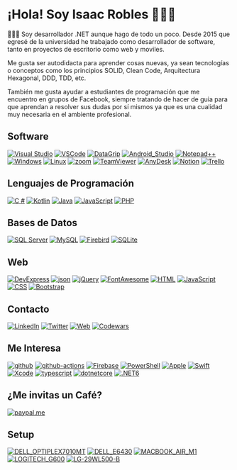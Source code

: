 # ¡Hola! Soy Isaac Robles 👋🇲🇽

👨🏽‍💻 Soy desarrollador .NET aunque hago de todo un poco. Desde 2015 que egresé de la universidad he trabajado como desarrollador de software, tanto en proyectos de escritorio como web y moviles.

Me gusta ser autodidacta para aprender cosas nuevas, ya sean tecnologías o conceptos como los principios SOLID, Clean Code, Arquitectura Hexagonal, DDD, TDD, etc.

También me gusta ayudar a estudiantes de programación que me encuentro en grupos de Facebook, siempre tratando de hacer de guia para que aprendan a resolver sus dudas por sí mismos ya que es una cualidad muy necesaria en el ambiente profesional.

## Software
[![Visual Studio](https://img.shields.io/badge/Visual_Studio-5C2D91?style=for-the-badge&logo=visualstudio&logoColor=white&labelColor=101010)](https://visualstudio.microsoft.com/es/) [![VSCode](https://img.shields.io/badge/Visual_Studio_Code-007ACC?style=for-the-badge&logo=visualstudiocode&logoColor=white&labelColor=101010)](https://code.visualstudio.com/)
[![DataGrip](https://img.shields.io/badge/DataGrip-585A63?style=for-the-badge&logo=datagrip&logoColor=white&labelColor=101010)](https://www.jetbrains.com/es-es/datagrip/) [![Android_Studio](https://img.shields.io/badge/Android_Studio-3DDC84?style=for-the-badge&logo=android-studio&logoColor=white&labelColor=101010)](https://developer.android.com/studio)
[![Notepad++](https://img.shields.io/badge/Notepad++-A0C55E?style=for-the-badge&logo=android-studio&logoColor=white&labelColor=101010)](https://notepad-plus-plus.org/) [![Windows](https://img.shields.io/badge/Windows-0078D6?style=for-the-badge&logo=windows&logoColor=white&labelColor=101010)](https://www.microsoft.com/es-mx/software-download/windows10)
[![Linux](https://img.shields.io/badge/Linux-FCC624?style=for-the-badge&logo=linux&logoColor=white&labelColor=101010)](https://www.gnu.org/home.es.html) [![zoom](https://img.shields.io/badge/Zoom-2D8CFF?style=for-the-badge&logo=zoom&logoColor=white&labelColor=101010)](https://zoom.us/) [![TeamViewer](https://img.shields.io/badge/TeamViewer-004680?style=for-the-badge&logo=teamviewer&logoColor=white&labelColor=101010)](https://www.teamviewer.com/es-mx/descarga/windows/)
[![AnyDesk](https://img.shields.io/badge/AnyDesk-EF443B?style=for-the-badge&logo=anydesk&logoColor=white&labelColor=101010)](https://anydesk.com/es) [![Notion](https://img.shields.io/badge/Notion-585A63?style=for-the-badge&logo=notion&logoColor=white&labelColor=101010)](https://www.notion.so) [![Trello](https://img.shields.io/badge/Trello-0052CC?style=for-the-badge&logo=trello&logoColor=white&labelColor=101010)](https://trello.com/es)
## Lenguajes de Programación
[![C #](https://img.shields.io/badge/C%23-C994F7?style=for-the-badge&logo=csharp&logoColor=white&labelColor=101010)](https://docs.microsoft.com/en-us/dotnet/csharp/) [![Kotlin](https://img.shields.io/badge/Kotlin-0095D5?style=for-the-badge&logo=kotlin&logoColor=white&labelColor=101010)](https://kotlinlang.org/) [![Java](https://img.shields.io/badge/Java-007396?style=for-the-badge&logo=java&logoColor=white&labelColor=101010)]() [![JavaScript](https://img.shields.io/badge/JavaScript-F7DF1E?style=for-the-badge&logo=javascript&logoColor=white&labelColor=101010)](https://www.javascript.com/) [![PHP](https://img.shields.io/badge/PHP-8892BF?style=for-the-badge&logo=php&logoColor=white&labelColor=101010)](https://www.php.net/)
## Bases de Datos
[![SQL Server](https://img.shields.io/badge/SQL_Server-2F2F2F?style=for-the-badge&logo=microsoftsqlserver&logoColor=white&labelColor=101010)](https://www.microsoft.com/es-mx/sql-server/sql-server-downloads) [![MySQL](https://img.shields.io/badge/MySQL-4479A1?style=for-the-badge&logo=mysql&logoColor=white&labelColor=101010)](https://www.mysql.com/) [![Firebird](https://img.shields.io/badge/Firebird-EB5E0E?style=for-the-badge&logo=amazondynamodb&logoColor=white&labelColor=101010)](https://firebirdsql.org/) [![SQLite](https://img.shields.io/badge/sqlite-99DBF1?style=for-the-badge&logo=sqlite&logoColor=white&labelColor=101010)](https://www.sqlite.org)
## Web
[![DevExpress](https://img.shields.io/badge/DevExpress-FF7200?style=for-the-badge&logo=devexpress&logoColor=white&labelColor=101010)](https://www.devexpress.com/) [![json](https://img.shields.io/badge/json-5E5C5C?style=for-the-badge&logo=json&logoColor=white&labelColor=101010)](https://www.json.org) [![jQuery](https://img.shields.io/badge/jQuery-0769AD?style=for-the-badge&logo=jquery&logoColor=white&labelColor=101010)](https://jquery.com/) [![FontAwesome](https://img.shields.io/badge/Font_Awesome-339AF0?style=for-the-badge&logo=fontawesome&logoColor=white&labelColor=101010)](https://fontawesome.com/)
[![HTML](https://img.shields.io/badge/HTML-E96228?style=for-the-badge&logo=html5&logoColor=white&labelColor=101010)](https://www.w3schools.com/html/) [![JavaScript](https://img.shields.io/badge/JavaScript-86C817?style=for-the-badge&logo=javascript&logoColor=white&labelColor=101010)](https://www.javascript.com/) [![CSS](https://img.shields.io/badge/CSS-28A3D9?style=for-the-badge&logo=css3&logoColor=white&labelColor=101010)](https://www.w3schools.com/css/) [![Bootstrap](https://img.shields.io/badge/Bootstrap-7952B3?style=for-the-badge&logo=bootstrap&logoColor=white&labelColor=101010)](https://getbootstrap.com/)
## Contacto
[![LinkedIn](https://img.shields.io/badge/LinkedIn-Isaac_Robles-0A66C2?style=for-the-badge&logo=linkedin&logoColor=white&labelColor=101010)](https://www.linkedin.com/in/isarogamx/) [![Twitter](https://img.shields.io/badge/Twitter-@IsaRoGaMX-1DA1F2?style=for-the-badge&logo=twitter&logoColor=white&labelColor=101010)](https://twitter.com/IsaRoGaMX) [![Web](https://img.shields.io/badge/Blog-IsaacRobles.com-21759B?style=for-the-badge&logo=wordpress&logoColor=white&labelColor=101010)](https://isaacrobles.com) [![Codewars](https://img.shields.io/badge/Codewars-@IsaRoGaMX-B1361E?style=for-the-badge&logo=Codewars&logoColor=white&labelColor=101010)](https://www.codewars.com/users/IsaRoGaMX)
## Me Interesa
[![github](https://img.shields.io/badge/GitHub-5E5C5C?style=for-the-badge&logo=github&logoColor=white&labelColor=101010)](https://github.com) [![github-actions](https://img.shields.io/badge/GitHub_Actions-4A86CF?style=for-the-badge&logo=githubactions&logoColor=white&labelColor=101010)](https://docs.github.com/es/actions) [![Firebase](https://img.shields.io/badge/Firebase-FFCA28?style=for-the-badge&logo=firebase&logoColor=white&labelColor=101010)](https://firebase.google.com) [![PowerShell](https://img.shields.io/badge/PowerShell-0769AD?style=for-the-badge&logo=powershell&logoColor=white&labelColor=101010)](https://docs.microsoft.com/en-us/powershell/scripting/overview?view=powershell-7.2) [![Apple](https://img.shields.io/badge/iOS-999999?style=for-the-badge&logo=apple&logoColor=white&labelColor=101010)]() [![Swift](https://img.shields.io/badge/Swift-FA7343?style=for-the-badge&logo=swift&logoColor=white&labelColor=101010)](https://www.apple.com/swift/) [![Xcode](https://img.shields.io/badge/Xcode-1575F9?style=for-the-badge&logo=xcode&logoColor=white&labelColor=101010)](https://developer.apple.com/xcode/) [![typescript](https://img.shields.io/badge/TypeScript-3178C6?style=for-the-badge&logo=typescript&logoColor=white&labelColor=101010)](https://www.typescriptlang.org/) [![dotnetcore](https://img.shields.io/badge/.NET_Core-512BD4?style=for-the-badge&logo=dotnet&logoColor=white&labelColor=101010)](https://dotnet.microsoft.com/en-us/) [![.NET6](https://img.shields.io/badge/.NET_6-43B02A?style=for-the-badge&logo=dotnet&logoColor=white&labelColor=101010)](https://dotnet.microsoft.com/en-us/)
## ¿Me invitas un Café?
[![paypal.me](https://img.shields.io/badge/PayPal-F7BE38?style=for-the-badge&logo=paypal&logoColor=white)](https://www.paypal.me/iroblesmx)
## Setup
[![DELL_OPTIPLEX7010MT](https://img.shields.io/badge/dell-OPTIPLEX_7010MT_CORE_i7--3TH_🖥️-007DB8?style=for-the-badge&logo=dell&logoColor=white)](https://www1.la.dell.com/mx/es/corp/Computadora-y-Todo-en-uno/optiplex-7010/pd.aspx?refid=optiplex-7010&s=corp) [![DELL_E6430](https://img.shields.io/badge/dell-LATITUDE_E6430_CORE_i5--3TH_💻-007DB8?style=for-the-badge&logo=dell&logoColor=white)](https://www1.la.dell.com/bz/es/corp/Laptops/latitude-e6430/pd.aspx?refid=latitude-e6430&s=corp) [![MACBOOK_AIR_M1](https://img.shields.io/badge/Apple-MACBOOK_AIR_M1_2020_💻-999999?style=for-the-badge&logo=apple&logoColor=white)]() [![LOGITECH_G600](https://img.shields.io/badge/LOGITECH-G600_🖱️-00B8FC?style=for-the-badge&logo=logitech&logoColor=white)](https://www.logitechg.com/es-mx/products/gaming-mice/g600-mmo-gaming-mouse.910-003879.html) [![LG-29WL500-B](https://img.shields.io/badge/LG-29WL500--B_🖥️-A50034?style=for-the-badge&logo=lg&logoColor=white)](https://www.lg.com/mx/monitores/lg-29WL500-B)
